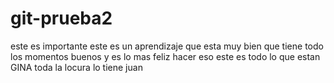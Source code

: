 # git-prueba2
este es importante
este es un aprendizaje que esta  muy bien
que tiene todo los momentos buenos
y es lo mas feliz hacer eso
este es todo lo que estan GINA
toda la locura lo tiene juan
